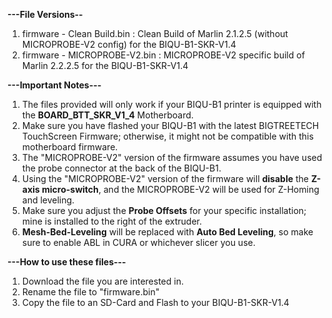 **---File Versions--** 
1) firmware - Clean Build.bin : Clean Build of Marlin 2.1.2.5 (without MICROPROBE-V2 config) for the BIQU-B1-SKR-V1.4
2) firmware - MICROPROBE-V2.bin : MICROPROBE-V2 specific build of Marlin 2.2.2.5 for the BIQU-B1-SKR-V1.4

**---Important Notes---** 
1) The files provided will only work if your BIQU-B1 printer is equipped with the **BOARD_BTT_SKR_V1_4** Motherboard.
2) Make sure you have flashed your BIQU-B1 with the latest BIGTREETECH TouchScreen Firmware; otherwise, it might not be compatible with this motherboard firmware.
3) The "MICROPROBE-V2" version of the firmware assumes you have used the probe connector at the back of the BIQU-B1.
4) Using the "MICROPROBE-V2" version of the firmware will **disable** the **Z-axis micro-switch**, and the MICROPROBE-V2 will be used for Z-Homing and leveling.
5) Make sure you adjust the **Probe Offsets** for your specific installation; mine is installed to the right of the extruder.
6) **Mesh-Bed-Leveling** will be replaced with **Auto Bed Leveling**, so make sure to enable ABL in CURA or whichever slicer you use.

**---How to use these files---** 

1) Download the file you are interested in.
2) Rename the file to "firmware.bin"
3) Copy the file to an SD-Card and Flash to your BIQU-B1-SKR-V1.4
